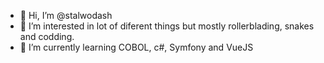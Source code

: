 - 👋 Hi, I’m @stalwodash
- 👀 I’m interested in lot of diferent things but mostly rollerblading, snakes and codding.
- 🌱 I’m currently learning COBOL, c#, Symfony and VueJS

<!---
stalwodash/stalwodash is a ✨ special ✨ repository because its `README.md` (this file) appears on your GitHub profile.
You can click the Preview link to take a look at your changes.
--->
